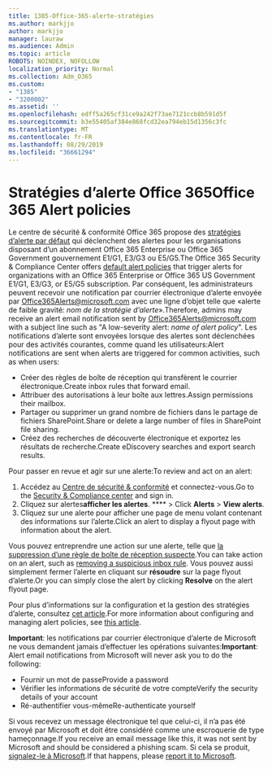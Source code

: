```yaml
---
title: 1385-Office-365-alerte-stratégies
ms.author: markjjo
author: markjjo
manager: lauraw
ms.audience: Admin
ms.topic: article
ROBOTS: NOINDEX, NOFOLLOW
localization_priority: Normal
ms.collection: Adm_O365
ms.custom:
- "1385"
- "3200002"
ms.assetid: ''
ms.openlocfilehash: edff5a265cf31ce9a242f73ae7121ccb8b591d5f
ms.sourcegitcommit: b3e55405af384e868fcd32ea794eb15d1356c3fc
ms.translationtype: MT
ms.contentlocale: fr-FR
ms.lasthandoff: 08/29/2019
ms.locfileid: "36661294"
---
```

# <a name="office-365-alert-policies"></a><span data-ttu-id="15cf6-102">Stratégies d’alerte Office 365</span><span class="sxs-lookup"><span data-stu-id="15cf6-102">Office 365 Alert policies</span></span>

<span data-ttu-id="15cf6-103">Le centre de sécurité & conformité Office 365 propose des [stratégies d’alerte par défaut](https://docs.microsoft.com/office365/securitycompliance/alert-policies#default-alert-policies) qui déclenchent des alertes pour les organisations disposant d’un abonnement Office 365 Enterprise ou Office 365 Government gouvernement E1/G1, E3/G3 ou E5/G5.</span><span class="sxs-lookup"><span data-stu-id="15cf6-103">The Office 365 Security & Compliance Center offers [default alert policies](https://docs.microsoft.com/office365/securitycompliance/alert-policies#default-alert-policies) that trigger alerts for organizations with an Office 365 Enterprise or Office 365 US Government E1/G1, E3/G3, or E5/G5 subscription.</span></span> <span data-ttu-id="15cf6-104">Par conséquent, les administrateurs peuvent recevoir une notification par courrier électronique d’alerte envoyée par Office365Alerts@microsoft.com avec une ligne d’objet telle que «alerte de faible gravité: *nom de la stratégie d’alerte*».</span><span class="sxs-lookup"><span data-stu-id="15cf6-104">Therefore, admins may receive an alert email notification sent by Office365Alerts@microsoft.com with a subject line such as "A low-severity alert: *name of alert policy*".</span></span> <span data-ttu-id="15cf6-105">Les notifications d’alerte sont envoyées lorsque des alertes sont déclenchées pour des activités courantes, comme quand les utilisateurs:</span><span class="sxs-lookup"><span data-stu-id="15cf6-105">Alert notifications are sent when alerts are triggered for common activities, such as when users:</span></span>

- <span data-ttu-id="15cf6-106">Créer des règles de boîte de réception qui transfèrent le courrier électronique.</span><span class="sxs-lookup"><span data-stu-id="15cf6-106">Create inbox rules that forward email.</span></span>
- <span data-ttu-id="15cf6-107">Attribuer des autorisations à leur boîte aux lettres.</span><span class="sxs-lookup"><span data-stu-id="15cf6-107">Assign permissions their mailbox.</span></span>
- <span data-ttu-id="15cf6-108">Partager ou supprimer un grand nombre de fichiers dans le partage de fichiers SharePoint.</span><span class="sxs-lookup"><span data-stu-id="15cf6-108">Share or delete a large number of files in SharePoint file sharing.</span></span>
- <span data-ttu-id="15cf6-109">Créez des recherches de découverte électronique et exportez les résultats de recherche.</span><span class="sxs-lookup"><span data-stu-id="15cf6-109">Create eDiscovery searches and export search results.</span></span>

<span data-ttu-id="15cf6-110">Pour passer en revue et agir sur une alerte:</span><span class="sxs-lookup"><span data-stu-id="15cf6-110">To review and act on an alert:</span></span>

1. <span data-ttu-id="15cf6-111">Accédez au [Centre de sécurité & conformité](https://protection.office.com) et connectez-vous.</span><span class="sxs-lookup"><span data-stu-id="15cf6-111">Go to the [Security & Compliance center](https://protection.office.com) and sign in.</span></span>
2. <span data-ttu-id="15cf6-112">Cliquez sur alertes**afficher les alertes**. \*\*\*\* > </span><span class="sxs-lookup"><span data-stu-id="15cf6-112">Click **Alerts** > **View alerts**.</span></span>
3. <span data-ttu-id="15cf6-113">Cliquez sur une alerte pour afficher une page de menu volant contenant des informations sur l’alerte.</span><span class="sxs-lookup"><span data-stu-id="15cf6-113">Click an alert to display a flyout page with information about the alert.</span></span>

<span data-ttu-id="15cf6-114">Vous pouvez entreprendre une action sur une alerte, telle que [la suppression d’une règle de boîte de réception suspecte](https://docs.microsoft.com/office365/securitycompliance/responding-to-a-compromised-email-account).</span><span class="sxs-lookup"><span data-stu-id="15cf6-114">You can take action on an alert, such as [removing a suspicious inbox rule](https://docs.microsoft.com/office365/securitycompliance/responding-to-a-compromised-email-account).</span></span> <span data-ttu-id="15cf6-115">Vous pouvez aussi simplement fermer l’alerte en cliquant sur **résoudre** sur la page flyout d’alerte.</span><span class="sxs-lookup"><span data-stu-id="15cf6-115">Or you can simply close the alert by clicking **Resolve** on the alert flyout page.</span></span>

<span data-ttu-id="15cf6-116">Pour plus d’informations sur la configuration et la gestion des stratégies d’alerte, consultez [cet article](https://docs.microsoft.com/office365/securitycompliance/alert-policies).</span><span class="sxs-lookup"><span data-stu-id="15cf6-116">For more information about configuring and managing alert policies, see  [this article](https://docs.microsoft.com/office365/securitycompliance/alert-policies).</span></span>

<span data-ttu-id="15cf6-117">**Important**: les notifications par courrier électronique d’alerte de Microsoft ne vous demandent jamais d’effectuer les opérations suivantes:</span><span class="sxs-lookup"><span data-stu-id="15cf6-117">**Important**: Alert email notifications from Microsoft will never ask you to do the following:</span></span>

- <span data-ttu-id="15cf6-118">Fournir un mot de passe</span><span class="sxs-lookup"><span data-stu-id="15cf6-118">Provide a password</span></span>
- <span data-ttu-id="15cf6-119">Vérifier les informations de sécurité de votre compte</span><span class="sxs-lookup"><span data-stu-id="15cf6-119">Verify the security details of your account</span></span>
- <span data-ttu-id="15cf6-120">Ré-authentifier vous-même</span><span class="sxs-lookup"><span data-stu-id="15cf6-120">Re-authenticate yourself</span></span>

<span data-ttu-id="15cf6-121">Si vous recevez un message électronique tel que celui-ci, il n’a pas été envoyé par Microsoft et doit être considéré comme une escroquerie de type hameçonnage.</span><span class="sxs-lookup"><span data-stu-id="15cf6-121">If you receive an email message like this, it was not sent by Microsoft and should be considered a phishing scam.</span></span> <span data-ttu-id="15cf6-122">Si cela se produit, [signalez-le à Microsoft](https://docs.microsoft.com/office365/SecurityCompliance/report-junk-email-and-phishing-scams-in-outlook-on-the-web-eop).</span><span class="sxs-lookup"><span data-stu-id="15cf6-122">If that happens, please [report it to Microsoft](https://docs.microsoft.com/office365/SecurityCompliance/report-junk-email-and-phishing-scams-in-outlook-on-the-web-eop).</span></span>